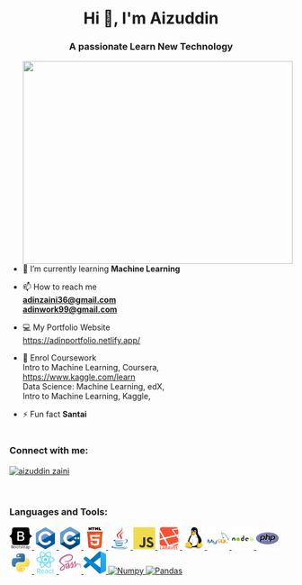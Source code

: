 

<h1 align="center">Hi 👋, I'm Aizuddin</h1>
<h3 align="center">A passionate Learn New Technology</h3>
<img src="https://camo.githubusercontent.com/5ddf73ad3a205111cf8c686f687fc216c2946a75005718c8da5b837ad9de78c9/68747470733a2f2f7468756d62732e6766796361742e636f6d2f4576696c4e657874446576696c666973682d736d616c6c2e676966" width="480" height="360" frameBorder="0" class="giphy-embed" align="right" allowFullScreen>

- 🌱 I’m currently learning **Machine Learning**

- 📫 How to reach me <br> **adinzaini36@gmail.com** <br> **adinwork99@gmail.com**

- 💻 My Portfolio Website <br> https://adinportfolio.netlify.app/

- 📖 Enrol Coursework 
<br> Intro to Machine Learning, Coursera, 
<br> https://www.kaggle.com/learn
<br> Data Science: Machine Learning, edX, 
<br> Intro to Machine Learning, Kaggle,

- ⚡ Fun fact **Santai**
<br><br>

<h3 align="left">Connect with me:</h3>
<p align="left">
<a href="https://www.linkedin.com/in/aizuddin-zaini-082837234/" target="_blank"><img align="center" src="https://raw.githubusercontent.com/rahuldkjain/github-profile-readme-generator/master/src/images/icons/Social/linked-in-alt.svg" alt="aizuddin zaini" height="30" width="40" /></a>
</p>

<br>
<h3 align="left">Languages and Tools:</h3>
<p align="left"> 
  <a href="https://getbootstrap.com" target="_blank" rel="noreferrer"> 
  <img src="https://raw.githubusercontent.com/devicons/devicon/master/icons/bootstrap/bootstrap-plain-wordmark.svg" 
       alt="bootstrap" width="40" height="40"/> 
  </a> 
  
  <a href="https://www.cprogramming.com/" target="_blank" rel="noreferrer"> 
  <img src="https://raw.githubusercontent.com/devicons/devicon/master/icons/c/c-original.svg" 
       alt="c" width="40" height="40"/> 
  </a> 
  
  <a href="https://www.w3schools.com/cpp/" target="_blank" rel="noreferrer"> 
  <img src="https://raw.githubusercontent.com/devicons/devicon/master/icons/cplusplus/cplusplus-original.svg" 
       alt="cplusplus" width="40" height="40"/> 
  </a> 
  
  <a href="https://git-scm.com/" target="_blank" rel="noreferrer"> 
  <img src="https://raw.githubusercontent.com/devicons/devicon/master/icons/html5/html5-original-wordmark.svg" 
       alt="html5" width="40" height="40"/> 
  </a> 
  
  <a href="https://www.java.com" target="_blank" rel="noreferrer"> 
  <img src="https://raw.githubusercontent.com/devicons/devicon/master/icons/java/java-original.svg" 
       alt="java" width="40" height="40"/> 
  </a> 
  
  <a href="https://developer.mozilla.org/en-US/docs/Web/JavaScript" target="_blank" rel="noreferrer"> 
  <img src="https://raw.githubusercontent.com/devicons/devicon/master/icons/javascript/javascript-original.svg" 
       alt="javascript" width="40" height="40"/> 
  </a> 
  
  <a href="https://laravel.com/" target="_blank" rel="noreferrer"> 
  <img src="https://raw.githubusercontent.com/devicons/devicon/master/icons/laravel/laravel-plain-wordmark.svg" 
       alt="laravel" width="40" height="40"/> 
  </a> 
  
  <a href="https://www.linux.org/" target="_blank" rel="noreferrer"> 
  <img src="https://raw.githubusercontent.com/devicons/devicon/master/icons/linux/linux-original.svg" 
       alt="linux" width="40" height="40"/> 
  </a> 
  
  <a href="https://www.mysql.com/" target="_blank" rel="noreferrer"> 
  <img src="https://raw.githubusercontent.com/devicons/devicon/master/icons/mysql/mysql-original-wordmark.svg" 
       alt="mysql" width="40" height="40"/> 
  </a> 
  
  <a href="https://nodejs.org" target="_blank" rel="noreferrer"> 
  <img src="https://raw.githubusercontent.com/devicons/devicon/master/icons/nodejs/nodejs-original-wordmark.svg" 
       alt="nodejs" width="40" height="40"/> 
  </a> 
  
  <a href="https://www.php.net" target="_blank" rel="noreferrer"> 
  <img src="https://raw.githubusercontent.com/devicons/devicon/master/icons/php/php-original.svg" 
       alt="php" width="40" height="40"/> 
  </a> 
  
  <a href="https://www.python.org" target="_blank" rel="noreferrer"> 
  <img src="https://raw.githubusercontent.com/devicons/devicon/master/icons/python/python-original.svg" 
       alt="python" width="40" height="40"/> 
  </a> 
  
  <a href="https://reactjs.org/" target="_blank" rel="noreferrer"> 
  <img src="https://raw.githubusercontent.com/devicons/devicon/master/icons/react/react-original-wordmark.svg" 
       alt="react" width="40" height="40"/> 
  </a> 
  
  <a href="https://sass-lang.com" target="_blank" rel="noreferrer"> 
  <img src="https://raw.githubusercontent.com/devicons/devicon/master/icons/sass/sass-original.svg" 
       alt="sass" width="40" height="40"/> 
  </a> 
  
  <a href="https://code.visualstudio.com/" target="_blank" rel="noreferrer"> 
  <img src="https://raw.githubusercontent.com/devicons/devicon/master/icons/vscode/vscode-original.svg" 
       alt="vscode" width="40" height="40"/> 
  </a> 
  
  <a href="https://code.visualstudio.com/" target="_blank" rel="noreferrer"> 
  <img src="https://cdn.jsdelivr.net/gh/devicons/devicon/icons/numpy/numpy-original.svg"
      alt="Numpy" width="40" height="40"/> 
  </a> 
  
  <a href="https://pandas.pydata.org/" target="_blank" rel="noreferrer"> 
  <img src="https://cdn.jsdelivr.net/gh/devicons/devicon/icons/pandas/pandas-original-wordmark.svg"
      alt="Pandas" width="40" height="40"/> 
  </a> 
  </p>




